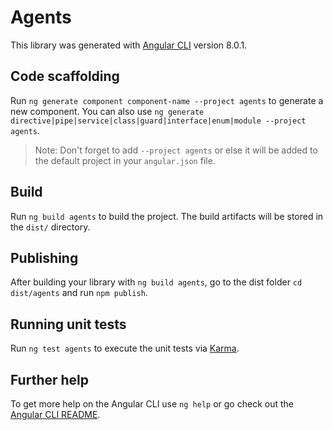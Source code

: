 # Agents

This library was generated with [Angular CLI](https://github.com/angular/angular-cli) version 8.0.1.

## Code scaffolding

Run `ng generate component component-name --project agents` to generate a new component. You can also use `ng generate directive|pipe|service|class|guard|interface|enum|module --project agents`.
> Note: Don't forget to add `--project agents` or else it will be added to the default project in your `angular.json` file. 

## Build

Run `ng build agents` to build the project. The build artifacts will be stored in the `dist/` directory.

## Publishing

After building your library with `ng build agents`, go to the dist folder `cd dist/agents` and run `npm publish`.

## Running unit tests

Run `ng test agents` to execute the unit tests via [Karma](https://karma-runner.github.io).

## Further help

To get more help on the Angular CLI use `ng help` or go check out the [Angular CLI README](https://github.com/angular/angular-cli/blob/master/README.md).
